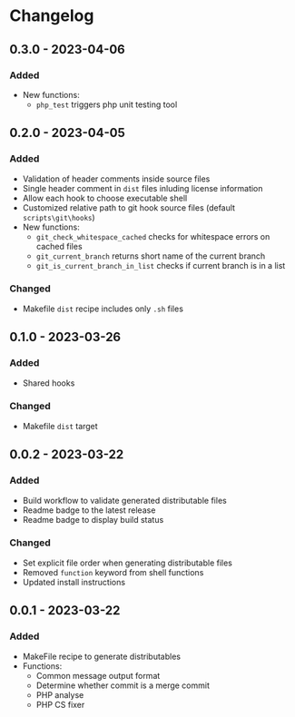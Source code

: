 # Changelog

## 0.3.0 - 2023-04-06
### Added
-   New functions:
    -   `php_test` triggers php unit testing tool

## 0.2.0 - 2023-04-05
### Added
-   Validation of header comments inside source files
-   Single header comment in `dist` files inluding license information
-   Allow each hook to choose executable shell
-   Customized relative path to git hook source files (default `scripts\git\hooks`)
-   New functions:
    -   `git_check_whitespace_cached` checks for whitespace errors on cached files
    -   `git_current_branch` returns short name of the current branch
    -   `git_is_current_branch_in_list` checks if current branch is in a list

### Changed
-   Makefile `dist` recipe includes only  `.sh` files

## 0.1.0 - 2023-03-26
### Added
-   Shared hooks

### Changed
-   Makefile `dist` target

## 0.0.2 - 2023-03-22
### Added
-   Build workflow to validate generated distributable files
-   Readme badge to the latest release
-   Readme badge to display build status

### Changed
-   Set explicit file order when generating distributable files
-   Removed `function` keyword from shell functions
-   Updated install instructions

## 0.0.1 - 2023-03-22
### Added
-   MakeFile recipe to generate distributables
-   Functions:
    -   Common message output format
    -   Determine whether commit is a merge commit
    -   PHP analyse
    -   PHP CS fixer